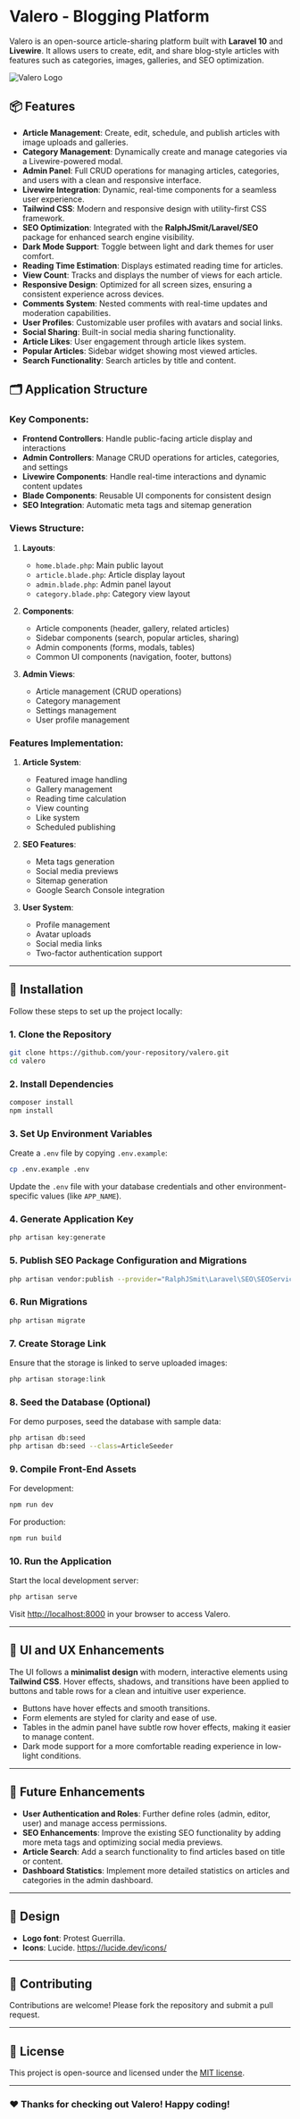 # Valero - Blogging Platform

Valero is an open-source article-sharing platform built with **Laravel 10** and **Livewire**. It allows users to create, edit, and share blog-style articles with features such as categories, images, galleries, and SEO optimization.

![Valero Logo](valero_kit/logo_light/web/icon-192.png)

## 📦 Features

- **Article Management**: Create, edit, schedule, and publish articles with image uploads and galleries.
- **Category Management**: Dynamically create and manage categories via a Livewire-powered modal.
- **Admin Panel**: Full CRUD operations for managing articles, categories, and users with a clean and responsive interface.
- **Livewire Integration**: Dynamic, real-time components for a seamless user experience.
- **Tailwind CSS**: Modern and responsive design with utility-first CSS framework.
- **SEO Optimization**: Integrated with the **RalphJSmit/Laravel/SEO** package for enhanced search engine visibility.
- **Dark Mode Support**: Toggle between light and dark themes for user comfort.
- **Reading Time Estimation**: Displays estimated reading time for articles.
- **View Count**: Tracks and displays the number of views for each article.
- **Responsive Design**: Optimized for all screen sizes, ensuring a consistent experience across devices.
- **Comments System**: Nested comments with real-time updates and moderation capabilities.
- **User Profiles**: Customizable user profiles with avatars and social links.
- **Social Sharing**: Built-in social media sharing functionality.
- **Article Likes**: User engagement through article likes system.
- **Popular Articles**: Sidebar widget showing most viewed articles.
- **Search Functionality**: Search articles by title and content.

## 🗂 Application Structure

### Key Components:

- **Frontend Controllers**: Handle public-facing article display and interactions
- **Admin Controllers**: Manage CRUD operations for articles, categories, and settings
- **Livewire Components**: Handle real-time interactions and dynamic content updates
- **Blade Components**: Reusable UI components for consistent design
- **SEO Integration**: Automatic meta tags and sitemap generation

### Views Structure:

1. **Layouts**:
   - `home.blade.php`: Main public layout
   - `article.blade.php`: Article display layout
   - `admin.blade.php`: Admin panel layout
   - `category.blade.php`: Category view layout

2. **Components**:
   - Article components (header, gallery, related articles)
   - Sidebar components (search, popular articles, sharing)
   - Admin components (forms, modals, tables)
   - Common UI components (navigation, footer, buttons)

3. **Admin Views**:
   - Article management (CRUD operations)
   - Category management
   - Settings management
   - User profile management

### Features Implementation:

1. **Article System**:
   - Featured image handling
   - Gallery management
   - Reading time calculation
   - View counting
   - Like system
   - Scheduled publishing

2. **SEO Features**:
   - Meta tags generation
   - Social media previews
   - Sitemap generation
   - Google Search Console integration

3. **User System**:
   - Profile management
   - Avatar uploads
   - Social media links
   - Two-factor authentication support

---

## 🚀 Installation

Follow these steps to set up the project locally:

### 1. Clone the Repository

```bash
git clone https://github.com/your-repository/valero.git
cd valero
```

### 2. Install Dependencies

```bash
composer install
npm install
```

### 3. Set Up Environment Variables

Create a `.env` file by copying `.env.example`:

```bash
cp .env.example .env
```

Update the `.env` file with your database credentials and other environment-specific values (like `APP_NAME`).

### 4. Generate Application Key

```bash
php artisan key:generate
```

### 5. Publish SEO Package Configuration and Migrations

```bash
php artisan vendor:publish --provider="RalphJSmit\Laravel\SEO\SEOServiceProvider"
```

### 6. Run Migrations

```bash
php artisan migrate
```

### 7. Create Storage Link

Ensure that the storage is linked to serve uploaded images:

```bash
php artisan storage:link
```

### 8. Seed the Database (Optional)

For demo purposes, seed the database with sample data:

```bash
php artisan db:seed
php artisan db:seed --class=ArticleSeeder
```

### 9. Compile Front-End Assets

For development:

```bash
npm run dev
```

For production:

```bash
npm run build
```

### 10. Run the Application

Start the local development server:

```bash
php artisan serve
```

Visit [http://localhost:8000](http://localhost:8000) in your browser to access Valero.

---

## 🎨 UI and UX Enhancements

The UI follows a **minimalist design** with modern, interactive elements using **Tailwind CSS**. Hover effects, shadows, and transitions have been applied to buttons and table rows for a clean and intuitive user experience.

- Buttons have hover effects and smooth transitions.
- Form elements are styled for clarity and ease of use.
- Tables in the admin panel have subtle row hover effects, making it easier to manage content.
- Dark mode support for a more comfortable reading experience in low-light conditions.

---

## 🔮 Future Enhancements

- **User Authentication and Roles**: Further define roles (admin, editor, user) and manage access permissions.
- **SEO Enhancements**: Improve the existing SEO functionality by adding more meta tags and optimizing social media previews.
- **Article Search**: Add a search functionality to find articles based on title or content.
- **Dashboard Statistics**: Implement more detailed statistics on articles and categories in the admin dashboard.

---

## 🎨 Design

- **Logo font**: Protest Guerrilla.
- **Icons**: Lucide. https://lucide.dev/icons/

---

## 🤝 Contributing

Contributions are welcome! Please fork the repository and submit a pull request.

---

## 📝 License

This project is open-source and licensed under the [MIT license](LICENSE).

---

### ❤️ Thanks for checking out **Valero**! Happy coding!

